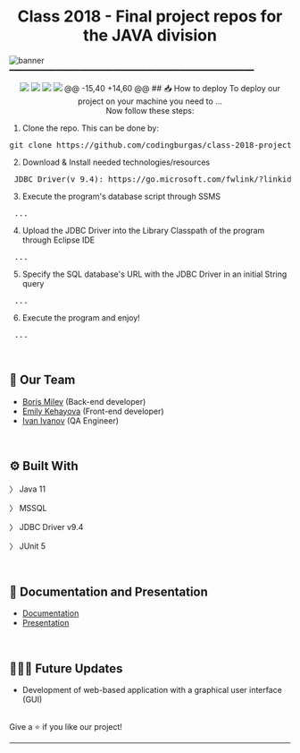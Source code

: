 <h1 align="center"> Class 2018 - Final project repos for the JAVA division </h1>

![banner](https://i.imgur.com/VyWBEtZ.png)
━━━━━━━━━━━━━━━━━━━━━━━━━━━━━━━━━━━━━━━━━━━━━━━━━━━━
<p align = "center">
   <img src = "https://img.shields.io/github/languages/count/codingburgas/class-2018-projects-java-BSMilev18?style=for-the-badge">
   <img src = "https://img.shields.io/github/repo-size/codingburgas/class-2018-projects-java-BSMilev18?style=for-the-badge">
   <img src = "https://img.shields.io/github/languages/top/codingburgas/class-2018-projects-java-BSMilev18?style=for-the-badge">
   <img src = "https://img.shields.io/github/last-commit/codingburgas/class-2018-projects-java-BSMilev18?style=for-the-badge">
	@@ -15,40 +14,60 @@
   ## 📥 How to deploy
   To deploy our project on your machine you need to ... <br>
   Now follow these steps:
   <br>

   1. Clone the repo. This can be done by: 
   <pre>git clone https://github.com/codingburgas/class-2018-projects-java-BSMilev18 </pre>

   2. Download & Install needed technologies/resources
   <pre> JDBC Driver(v 9.4): https://go.microsoft.com/fwlink/?linkid=2168495 </pre>

   3. Execute the program's database script through SSMS
   <pre> ... </pre>

   4. Upload the JDBC Driver into the Library Classpath of the program through Eclipse IDE
   <pre> ... </pre>

   5. Specify the SQL database's URL with the JDBC Driver in an initial String query
   <pre> ... </pre>

   6. Execute the program and enjoy! 
   <pre> ... </pre>

<br>


## 🤝 Our Team 

- [Boris Milev](mailto:BSMilev18@codingburgas.bg?subject=[GitHub]%20Source%20Han%20Sans) (Back-end developer)
- [Emily Kehayova](mailto:EDKehayova18@codingburgas.bg?subject=[GitHub]%20Source%20Han%20Sans) (Front-end developer)
- [Ivan Ivanov](mailto:ITIvanov18@codingburgas.bg?subject=[GitHub]%20Source%20Han%20Sans) (QA Engineer)

<br>

## ⚙️ Built With

〉 Java 11

〉 MSSQL

〉 JDBC Driver v9.4

〉 JUnit 5

<br>

## 📄 Documentation and Presentation

- [Documentation](https://codingburgas.sharepoint.com/:w:/s/2122-2-/ERHmPHREfCRMi5kv5uCyhZ4B2gW88eZbOCG1xUuiSqGPxg?e=v5z10s)
- [Presentation](https://codingburgas.sharepoint.com/:p:/s/2122-2-/EfV8A2Fb1gJJnLTBi7dcFTMBMdtAIAqgIztWYLpL6dCryg?e=7vAi0j)
<br>


## 👨🏽‍💻 Future Updates
-  Development of web-based application with a graphical user interface (GUI)

<br>
Give a ⭐️ if you like our project!
<hr>
